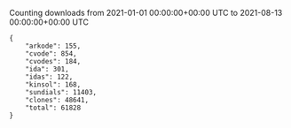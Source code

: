 
Counting downloads from 2021-01-01 00:00:00+00:00 UTC to 2021-08-13 00:00:00+00:00 UTC

```
{
    "arkode": 155,
    "cvode": 854,
    "cvodes": 184,
    "ida": 301,
    "idas": 122,
    "kinsol": 168,
    "sundials": 11403,
    "clones": 48641,
    "total": 61828
}
```
